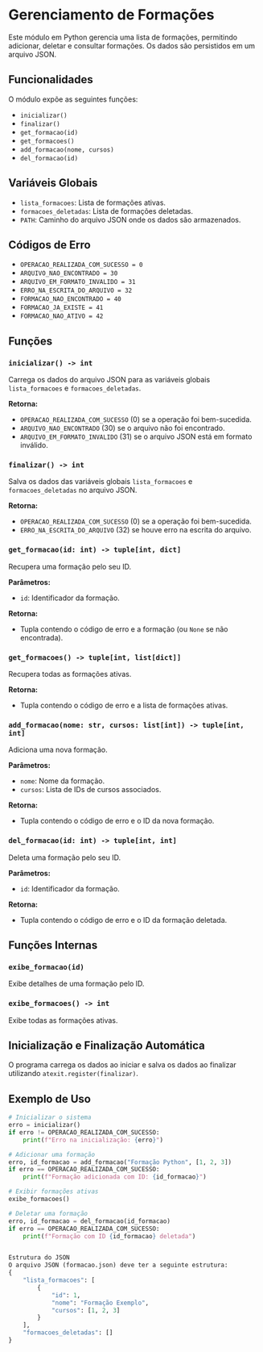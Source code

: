 # Gerenciamento de Formações

Este módulo em Python gerencia uma lista de formações, permitindo adicionar, deletar e consultar formações. Os dados são persistidos em um arquivo JSON.

## Funcionalidades

O módulo expõe as seguintes funções:

- `inicializar()`
- `finalizar()`
- `get_formacao(id)`
- `get_formacoes()`
- `add_formacao(nome, cursos)`
- `del_formacao(id)`

## Variáveis Globais

- `lista_formacoes`: Lista de formações ativas.
- `formacoes_deletadas`: Lista de formações deletadas.
- `PATH`: Caminho do arquivo JSON onde os dados são armazenados.

## Códigos de Erro

- `OPERACAO_REALIZADA_COM_SUCESSO = 0`
- `ARQUIVO_NAO_ENCONTRADO = 30`
- `ARQUIVO_EM_FORMATO_INVALIDO = 31`
- `ERRO_NA_ESCRITA_DO_ARQUIVO = 32`
- `FORMACAO_NAO_ENCONTRADO = 40`
- `FORMACAO_JA_EXISTE = 41`
- `FORMACAO_NAO_ATIVO = 42`

## Funções

### `inicializar() -> int`

Carrega os dados do arquivo JSON para as variáveis globais `lista_formacoes` e `formacoes_deletadas`.

**Retorna:**
- `OPERACAO_REALIZADA_COM_SUCESSO` (0) se a operação foi bem-sucedida.
- `ARQUIVO_NAO_ENCONTRADO` (30) se o arquivo não foi encontrado.
- `ARQUIVO_EM_FORMATO_INVALIDO` (31) se o arquivo JSON está em formato inválido.

### `finalizar() -> int`

Salva os dados das variáveis globais `lista_formacoes` e `formacoes_deletadas` no arquivo JSON.

**Retorna:**
- `OPERACAO_REALIZADA_COM_SUCESSO` (0) se a operação foi bem-sucedida.
- `ERRO_NA_ESCRITA_DO_ARQUIVO` (32) se houve erro na escrita do arquivo.

### `get_formacao(id: int) -> tuple[int, dict]`

Recupera uma formação pelo seu ID.

**Parâmetros:**
- `id`: Identificador da formação.

**Retorna:**
- Tupla contendo o código de erro e a formação (ou `None` se não encontrada).

### `get_formacoes() -> tuple[int, list[dict]]`

Recupera todas as formações ativas.

**Retorna:**
- Tupla contendo o código de erro e a lista de formações ativas.

### `add_formacao(nome: str, cursos: list[int]) -> tuple[int, int]`

Adiciona uma nova formação.

**Parâmetros:**
- `nome`: Nome da formação.
- `cursos`: Lista de IDs de cursos associados.

**Retorna:**
- Tupla contendo o código de erro e o ID da nova formação.

### `del_formacao(id: int) -> tuple[int, int]`

Deleta uma formação pelo seu ID.

**Parâmetros:**
- `id`: Identificador da formação.

**Retorna:**
- Tupla contendo o código de erro e o ID da formação deletada.

## Funções Internas

### `exibe_formacao(id)`

Exibe detalhes de uma formação pelo ID.

### `exibe_formacoes() -> int`

Exibe todas as formações ativas.

## Inicialização e Finalização Automática

O programa carrega os dados ao iniciar e salva os dados ao finalizar utilizando `atexit.register(finalizar)`.

## Exemplo de Uso

```python
# Inicializar o sistema
erro = inicializar()
if erro != OPERACAO_REALIZADA_COM_SUCESSO:
    print(f"Erro na inicialização: {erro}")

# Adicionar uma formação
erro, id_formacao = add_formacao("Formação Python", [1, 2, 3])
if erro == OPERACAO_REALIZADA_COM_SUCESSO:
    print(f"Formação adicionada com ID: {id_formacao}")

# Exibir formações ativas
exibe_formacoes()

# Deletar uma formação
erro, id_formacao = del_formacao(id_formacao)
if erro == OPERACAO_REALIZADA_COM_SUCESSO:
    print(f"Formação com ID {id_formacao} deletada")


Estrutura do JSON
O arquivo JSON (formacao.json) deve ter a seguinte estrutura:
{
    "lista_formacoes": [
        {
            "id": 1,
            "nome": "Formação Exemplo",
            "cursos": [1, 2, 3]
        }
    ],
    "formacoes_deletadas": []
}
